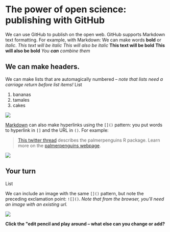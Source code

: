 # The power of open science: publishing with GitHub

We can use GitHub to publish on the open web. GitHub supports Markdown text formatting. For example, with Markdown: 
We can make words **bold** or *italic*.
*This text will be italic*
_This will also be italic_
**This text will be bold**
__This will also be bold__
_You **can** combine them_

## We can make headers.

We can make lists that are automagically numbered – *note that lists need a carriage return before list items!*
List
1. bananas
1. tamales
1. cakes

![](https://octodex.github.com/hulatocat/)

[Markdown](https://quarto.org/docs/authoring/markdown-basics.html) can also make hyperlinks using the `[]()` pattern: you put words to hyperlink in `[]` and the URL in `()`. For example:

> [This twitter thread](https://twitter.com/allison_horst/status/1287772985630191617) describes the palmerpenguins R package. 
Learn more on the [palmerpenguins webpage](https://allisonhorst.github.io/palmerpenguins).

![](https://octodex.github.com/images/labtocat.png)

## Your turn
List 

We can include an image with the same `[]()` pattern, but note the preceding exclamation point: `![]()`. *Note that from the browser, you'll need an image with an existing url.*

![](<img width="338" alt="Frederickson-Lab" src="https://user-images.githubusercontent.com/73489125/133144766-3f101b1c-c773-4468-a9fb-49933cbdc770.png">) 

**Click the "edit pencil and play around – what else can you change or add?**

